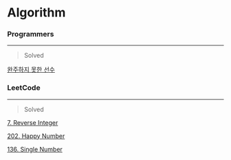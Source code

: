 # Algorithm

### Programmers
---
> Solved

[완주하지 못한 선수](https://github.com/beginin15/Algorithm/tree/master/Marathon)

### LeetCode
---
> Solved

[7. Reverse Integer](https://github.com/beginin15/Algorithm/tree/master/ReverseInteger)

[202. Happy Number](https://github.com/beginin15/Algorithm/tree/master/HappyNumber)

[136. Single Number](https://github.com/beginin15/Algorithm/tree/master/SingleNumber)
